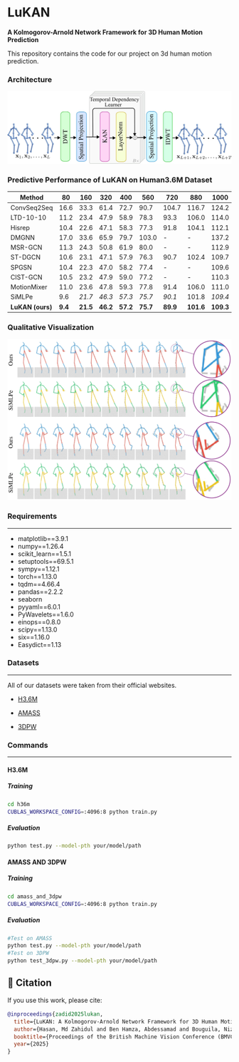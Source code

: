 # LuKAN
**A Kolmogorov-Arnold Network Framework for 3D Human Motion Prediction**

This repository contains the code for our project on 3d human motion prediction.

### Architecture

![LuKAN Architecture](Figures/Figure1.jpg)

### Predictive Performance of LuKAN on Human3.6M Dataset

| Method            | 80   | 160  | 320  | 400  | 560  | 720  | 880  | 1000 |
|-------------------|------|------|------|------|------|------|------|------|
| ConvSeq2Seq       | 16.6 | 33.3 | 61.4 | 72.7 | 90.7 | 104.7| 116.7| 124.2|
| LTD-10-10         | 11.2 | 23.4 | 47.9 | 58.9 | 78.3 | 93.3 |106.0 |114.0 |
| Hisrep            | 10.4 | 22.6 | 47.1 | 58.3 | 77.3 | 91.8 |104.1 |112.1 |
| DMGNN             | 17.0 | 33.6 | 65.9 | 79.7 |103.0 |   -  |  -   |137.2 |
| MSR-GCN           | 11.3 | 24.3 | 50.8 | 61.9 | 80.0 |   -  |  -   |112.9 |
| ST-DGCN           | 10.6 | 23.1 | 47.1 | 57.9 | 76.3 | 90.7 |102.4 |109.7 |
| SPGSN             | 10.4 | 22.3 | 47.0 | 58.2 | 77.4 |  -   |  -   |109.6 |
| CIST-GCN          | 10.5 | 23.2 | 47.9 | 59.0 | 77.2 |  -   |  -   |110.3 |
| MotionMixer       | 11.0 | 23.6 | 47.8 | 59.3 | 77.8 | 91.4 |106.0 |111.0 |
| SiMLPe            |  9.6 |_21.7_|_46.3_|_57.3_|_75.7_|_90.1_|101.8|_109.4_|
| **LuKAN (ours)**  |**9.4**|**21.5**|**46.2**|**57.2**|**75.7**|**89.9**|**101.6**|**109.3**|

### Qualitative Visualization

![siMLPe vs LuKAN](Figures/Figure2.jpg)


### Requirements
------
- matplotlib==3.9.1
- numpy==1.26.4
- scikit_learn==1.5.1
- setuptools==69.5.1
- sympy==1.12.1
- torch==1.13.0
- tqdm==4.66.4
- pandas==2.2.2
- seaborn
- pyyaml==6.0.1
- PyWavelets==1.6.0
- einops==0.8.0
- scipy==1.13.0
- six==1.16.0
- Easydict==1.13


### Datasets
------
All of our datasets were taken from their official websites.

- [H3.6M](http://vision.imar.ro/human3.6m/description.php)

- [AMASS](https://amass.is.tue.mpg.de/)

- [3DPW](https://virtualhumans.mpi-inf.mpg.de/3DPW/)

### Commands
------
#### H3.6M
##### Training
```bash
cd h36m
CUBLAS_WORKSPACE_CONFIG=:4096:8 python train.py
```
##### Evaluation
```bash
python test.py --model-pth your/model/path
```

#### AMASS AND 3DPW
##### Training
```bash
cd amass_and_3dpw
CUBLAS_WORKSPACE_CONFIG=:4096:8 python train.py
```
##### Evaluation
```bash
#Test on AMASS
python test.py --model-pth your/model/path 
#Test on 3DPW
python test_3dpw.py --model-pth your/model/path 
```

## 📖 Citation

If you use this work, please cite:

```bibtex
@inproceedings{zadid2025lukan,
  title={LuKAN: A Kolmogorov-Arnold Network Framework for 3D Human Motion Prediction},
  author={Hasan, Md Zahidul and Ben Hamza, Abdessamad and Bouguila, Nizar},
  booktitle={Proceedings of the British Machine Vision Conference (BMVC)},
  year={2025}
}

